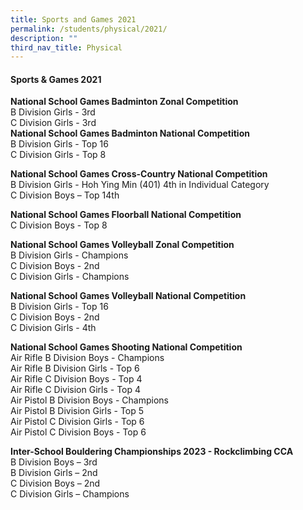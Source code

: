```yaml
---
title: Sports and Games 2021
permalink: /students/physical/2021/
description: ""
third_nav_title: Physical
---
```

#### Sports &amp; Games 2021

**National School Games Badminton Zonal Competition**<br>
B Division Girls - 3rd<br>
C Division Girls - 3rd<br>
**National School Games Badminton National Competition**<br>
B Division Girls - Top 16<br>
C Division Girls - Top 8<br>

**National School Games Cross-Country National Competition**<br>
B Division Girls - Hoh Ying Min (401) 4th in Individual Category<br>
C Division Boys – Top 14th   <br>

**National School Games Floorball National Competition**<br>
C Division Boys - Top 8<br>

**National School Games Volleyball Zonal Competition**<br>
B Division Girls - Champions<br>
C Division Boys - 2nd <br>
C Division Girls - Champions<br>

**National School Games Volleyball National Competition**<br>
B Division Girls - Top 16<br>
C Division Boys - 2nd <br>
C Division Girls - 4th <br>

**National School Games Shooting National Competition**<br>
Air Rifle B Division Boys - Champions<br>
Air Rifle B Division Girls - Top 6<br>
Air Rifle C Division Boys - Top 4<br>
Air Rifle C Division Girls - Top 4<br>
Air Pistol B Division Boys - Champions<br>
Air Pistol B Division Girls - Top 5<br>
Air Pistol C Division Girls - Top 6<br>
Air Pistol C Division Boys - Top 6<br>

**Inter-School Bouldering Championships 2023 - Rockclimbing CCA**<br>
B Division Boys – 3rd<br>
B Division Girls – 2nd<br>
C Division Boys – 2nd<br>
C Division Girls – Champions<br>